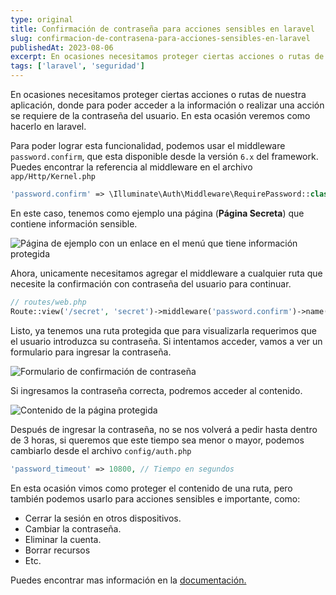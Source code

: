 ```yaml
---
type: original
title: Confirmación de contraseña para acciones sensibles en laravel
slug: confirmacion-de-contrasena-para-acciones-sensibles-en-laravel
publishedAt: 2023-08-06
excerpt: En ocasiones necesitamos proteger ciertas acciones o rutas de nuestra aplicación, donde para poder acceder a la información o realizar una acción se requiere de la contraseña del usuario
tags: ['laravel', 'seguridad']
---
```

En ocasiones necesitamos proteger ciertas acciones o rutas de nuestra aplicación, donde para poder acceder a la información o realizar una acción se requiere de la contraseña del usuario. En esta ocasión veremos como hacerlo en laravel.

Para poder lograr esta funcionalidad, podemos usar el middleware `password.confirm`, que esta disponible desde la versión `6.x` del framework. Puedes encontrar la referencia al middleware en el archivo `app/Http/Kernel.php`

```php
'password.confirm' => \Illuminate\Auth\Middleware\RequirePassword::class,
```

En este caso, tenemos como ejemplo una página (**Página Secreta**) que contiene información sensible.

![Página de ejemplo con un enlace en el menú que tiene información protegida](/images/confirmacion-de-contrasena-para-acciones-sensibles-en-laravel/pagina-ejemplo.png)

Ahora, unicamente necesitamos agregar el middleware a cualquier ruta que necesite la confirmación con contraseña del usuario para continuar.

```php
// routes/web.php
Route::view('/secret', 'secret')->middleware('password.confirm')->name('secret');
```

Listo, ya tenemos una ruta protegida que para visualizarla requerimos que el usuario introduzca su contraseña. Si intentamos acceder, vamos a ver un formulario para ingresar la contraseña.

![Formulario de confirmación de contraseña](/images/confirmacion-de-contrasena-para-acciones-sensibles-en-laravel/formulario-confirmacion-contrasena.png)

Si ingresamos la contraseña correcta, podremos acceder al contenido.

![Contenido de la página protegida](/images/confirmacion-de-contrasena-para-acciones-sensibles-en-laravel/contenido-secreto.png)

Después de ingresar la contraseña, no se nos volverá a pedir hasta dentro de 3 horas, si queremos que este tiempo sea menor o mayor, podemos cambiarlo desde el archivo `config/auth.php`

```php
'password_timeout' => 10800, // Tiempo en segundos
```

En esta ocasión vimos como proteger el contenido de una ruta, pero también podemos usarlo para acciones sensibles e importante, como:

- Cerrar la sesión en otros dispositivos.
- Cambiar la contraseña.
- Eliminar la cuenta.
- Borrar recursos
- Etc.

Puedes encontrar mas información en la <a href="https://laravel.com/docs/10.x/authentication#password-confirmation" target="_blank">documentación.</a>
